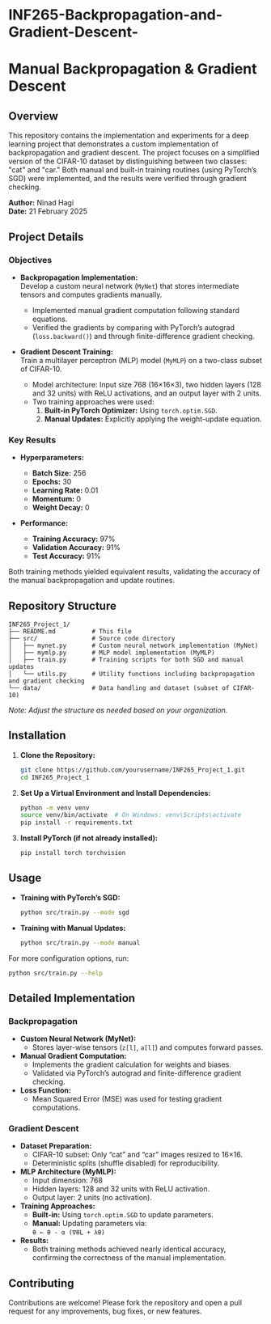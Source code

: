 # INF265-Backpropagation-and-Gradient-Descent-

# Manual Backpropagation & Gradient Descent

## Overview

This repository contains the implementation and experiments for a deep learning project that demonstrates a custom implementation of backpropagation and gradient descent. The project focuses on a simplified version of the CIFAR-10 dataset by distinguishing between two classes: "cat" and "car." Both manual and built-in training routines (using PyTorch’s SGD) were implemented, and the results were verified through gradient checking.

**Author:** Ninad Hagi  
**Date:** 21 February 2025

## Project Details

### Objectives
- **Backpropagation Implementation:**  
  Develop a custom neural network (`MyNet`) that stores intermediate tensors and computes gradients manually.  
  - Implemented manual gradient computation following standard equations.
  - Verified the gradients by comparing with PyTorch’s autograd (`loss.backward()`) and through finite-difference gradient checking.
  
- **Gradient Descent Training:**  
  Train a multilayer perceptron (MLP) model (`MyMLP`) on a two-class subset of CIFAR-10.
  - Model architecture: Input size 768 (16×16×3), two hidden layers (128 and 32 units) with ReLU activations, and an output layer with 2 units.
  - Two training approaches were used:  
    1. **Built-in PyTorch Optimizer:** Using `torch.optim.SGD`.
    2. **Manual Updates:** Explicitly applying the weight-update equation.

### Key Results
- **Hyperparameters:**
  - **Batch Size:** 256
  - **Epochs:** 30
  - **Learning Rate:** 0.01
  - **Momentum:** 0
  - **Weight Decay:** 0

- **Performance:**
  - **Training Accuracy:** 97%
  - **Validation Accuracy:** 91%
  - **Test Accuracy:** 91%

Both training methods yielded equivalent results, validating the accuracy of the manual backpropagation and update routines.

## Repository Structure

```
INF265_Project_1/
├── README.md          # This file
├── src/               # Source code directory
│   ├── mynet.py       # Custom neural network implementation (MyNet)
│   ├── mymlp.py       # MLP model implementation (MyMLP)
│   ├── train.py       # Training scripts for both SGD and manual updates
│   └── utils.py       # Utility functions including backpropagation and gradient checking
└── data/              # Data handling and dataset (subset of CIFAR-10)
```

*Note: Adjust the structure as needed based on your organization.*

## Installation

1. **Clone the Repository:**
   ```bash
   git clone https://github.com/yourusername/INF265_Project_1.git
   cd INF265_Project_1
   ```

2. **Set Up a Virtual Environment and Install Dependencies:**
   ```bash
   python -m venv venv
   source venv/bin/activate  # On Windows: venv\Scripts\activate
   pip install -r requirements.txt
   ```

3. **Install PyTorch (if not already installed):**
   ```bash
   pip install torch torchvision
   ```

## Usage

- **Training with PyTorch’s SGD:**
  ```bash
  python src/train.py --mode sgd
  ```

- **Training with Manual Updates:**
  ```bash
  python src/train.py --mode manual
  ```

For more configuration options, run:
```bash
python src/train.py --help
```

## Detailed Implementation

### Backpropagation
- **Custom Neural Network (MyNet):**
  - Stores layer-wise tensors (`z[l]`, `a[l]`) and computes forward passes.
- **Manual Gradient Computation:**
  - Implements the gradient calculation for weights and biases.
  - Validated via PyTorch’s autograd and finite-difference gradient checking.
- **Loss Function:**
  - Mean Squared Error (MSE) was used for testing gradient computations.

### Gradient Descent
- **Dataset Preparation:**
  - CIFAR-10 subset: Only “cat” and “car” images resized to 16×16.
  - Deterministic splits (shuffle disabled) for reproducibility.
- **MLP Architecture (MyMLP):**
  - Input dimension: 768
  - Hidden layers: 128 and 32 units with ReLU activation.
  - Output layer: 2 units (no activation).
- **Training Approaches:**
  - **Built-in:** Using `torch.optim.SGD` to update parameters.
  - **Manual:** Updating parameters via:  
    `θ ← θ - α (∇θL + λθ)`
- **Results:**
  - Both training methods achieved nearly identical accuracy, confirming the correctness of the manual implementation.

## Contributing

Contributions are welcome! Please fork the repository and open a pull request for any improvements, bug fixes, or new features.
